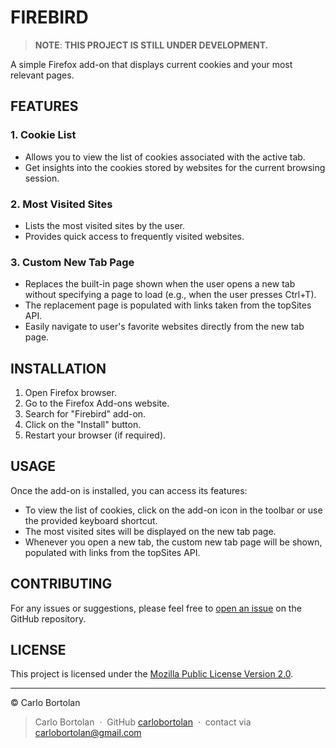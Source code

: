 # FIREBIRD

> **NOTE**: **THIS PROJECT IS STILL UNDER DEVELOPMENT.**

A simple Firefox add-on that displays current cookies and your most relevant pages.

## FEATURES

### 1. Cookie List

- Allows you to view the list of cookies associated with the active tab.
- Get insights into the cookies stored by websites for the current browsing session.

### 2. Most Visited Sites

- Lists the most visited sites by the user.
- Provides quick access to frequently visited websites.

### 3. Custom New Tab Page

- Replaces the built-in page shown when the user opens a new tab without specifying a page to load (e.g., when the user presses Ctrl+T).
- The replacement page is populated with links taken from the topSites API.
- Easily navigate to user's favorite websites directly from the new tab page.

## INSTALLATION

1. Open Firefox browser.
2. Go to the Firefox Add-ons website.
3. Search for "Firebird" add-on.
4. Click on the "Install" button.
5. Restart your browser (if required).

## USAGE

Once the add-on is installed, you can access its features:

- To view the list of cookies, click on the add-on icon in the toolbar or use the provided keyboard shortcut.
- The most visited sites will be displayed on the new tab page.
- Whenever you open a new tab, the custom new tab page will be shown, populated with links from the topSites API.

## CONTRIBUTING

For any issues or suggestions, please feel free to [open an issue](https://github.com/carlobrotolan/firebird/issues) on the GitHub repository.

## LICENSE

This project is licensed under the [Mozilla Public License Version 2.0](LICENSE).

---

© Carlo Bortolan

> Carlo Bortolan &nbsp;&middot;&nbsp;
> GitHub [carlobortolan](https://github.com/carlobortolan) &nbsp;&middot;&nbsp;
> contact via [carlobortolan@gmail.com](carlobortolan@gmail.com)
